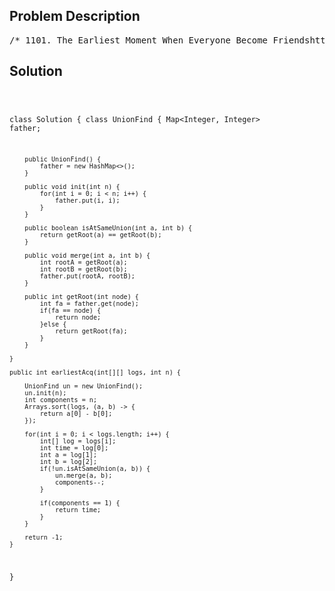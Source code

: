 <!--
<style>
  body { font-family: Arial, sans-serif; }
  .container { max-width: 700px; margin: 0 auto; padding: 10px; }
  .comment-block { background-color: #f9f9f9; padding: 10px; border-left: 5px solid #ccc; overflow-wrap: break-word; white-space: pre-wrap; }
  .code-block { background-color: #f4f4f4; padding: 10px; border: 1px solid #ddd; overflow-wrap: break-word; white-space: pre-wrap; }
</style>
-->

<div class='container'>
<h2>Problem Description</h2>
<div class='comment-block'>
<pre>
/* 1101. The Earliest Moment When Everyone Become Friendshttps://leetcode.com/problems/the-earliest-moment-when-everyone-become-friends/There are n people in a social group labeled from 0 to n - 1.You are given an array logs where logs[i] = [timestampi, xi, yi]indicates that xi and yi will be friends at the time timestampi.Friendship is symmetric. That means if a is friends with b,then b is friends with a. Also, person a is acquainted with a person bif a is friends with b, or a is a friend of someone acquainted with b.Return the earliest time for which every person became acquainted withevery other person. If there is no such earliest time, return -1.Example 1:Input: logs = [[20190101,0,1],[20190104,3,4],[20190107,2,3],[20190211,1,5],[20190224,2,4],[20190301,0,3],[20190312,1,2],[20190322,4,5]], n = 6Output: 20190301Explanation:The first event occurs at timestamp = 20190101, and after 0 and 1 become friends,we have the following friendship groups [0,1], [2], [3], [4], [5].The second event occurs at timestamp = 20190104, and after 3 and 4 become friends,we have the following friendship groups [0,1], [2], [3,4], [5].The third event occurs at timestamp = 20190107, and after 2 and 3 become friends,we have the following friendship groups [0,1], [2,3,4], [5].The fourth event occurs at timestamp = 20190211, and after 1 and 5 become friends,we have the following friendship groups [0,1,5], [2,3,4].The fifth event occurs at timestamp = 20190224, and as 2 and 4 are already friends, nothing happens.The sixth event occurs at timestamp = 20190301, and after 0 and 3 become friends,we all become friends.Example 2:Input: logs = [[0,2,0],[1,0,1],[3,0,3],[4,1,2],[7,3,1]], n = 4Output: 3Explanation: At timestamp = 3, all the persons (i.e., 0, 1, 2, and 3) become friends.Constraints:2 <= n <= 1001 <= logs.length <= 104logs[i].length == 30 <= timestampi <= 1090 <= xi, yi <= n - 1xi != yiAll the values timestampi are unique.All the pairs (xi, yi) occur at most one time in the input.*/</pre>
</div>

<h2>Solution</h2>
<div class='code-block'>
<pre><code class='language-java'>

class Solution {
    class UnionFind {
        Map<Integer, Integer> father;

        public UnionFind() {
            father = new HashMap<>();
        }

        public void init(int n) {
            for(int i = 0; i < n; i++) {
                father.put(i, i);
            }
        }

        public boolean isAtSameUnion(int a, int b) {
            return getRoot(a) == getRoot(b);
        }

        public void merge(int a, int b) {
            int rootA = getRoot(a);
            int rootB = getRoot(b);
            father.put(rootA, rootB);
        }

        public int getRoot(int node) {
            int fa = father.get(node);
            if(fa == node) {
                return node;
            }else {
                return getRoot(fa);
            }
        }

    }

    public int earliestAcq(int[][] logs, int n) {

        UnionFind un = new UnionFind();
        un.init(n);
        int components = n;
        Arrays.sort(logs, (a, b) -> {
            return a[0] - b[0];
        });

        for(int i = 0; i < logs.length; i++) {
            int[] log = logs[i];
            int time = log[0];
            int a = log[1];
            int b = log[2];
            if(!un.isAtSameUnion(a, b)) {
                un.merge(a, b);
                components--;
            }

            if(components == 1) {
                return time;
            }
        }

        return -1;
    }
}</code></pre>
</div>
</div>
